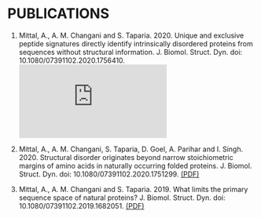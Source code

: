 # PUBLICATIONS

1. Mittal, A., A. M. Changani and S. Taparia. 2020. Unique and exclusive peptide signatures directly identify intrinsically disordered proteins from sequences without structural information. J. Biomol. Struct. Dyn. doi: 10.1080/07391102.2020.1756410. ![(PDF)](http://web.iitd.ac.in/~amittal/2020_Mittal_etal_JBSD_IDPs.pdf)

2. Mittal, A., A. M. Changani, S. Taparia, D. Goel, A. Parihar and I. Singh. 2020. Structural disorder originates beyond narrow stoichiometric margins of amino acids in naturally occurring folded proteins. J. Biomol. Struct. Dyn. doi: 10.1080/07391102.2020.1751299. [(PDF)](http://web.iitd.ac.in/~amittal/2020_Mittal_etal_JBSD_Margins.pdf)

3. Mittal, A., A. M. Changani and S. Taparia. 2019. What limits the primary sequence space of natural proteins? J. Biomol. Struct. Dyn. doi: 10.1080/07391102.2019.1682051. [(PDF)](http://web.iitd.ac.in/~amittal/2019_Mittal_etal_JBSD.pdf)
